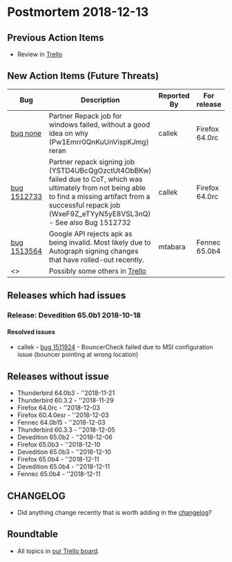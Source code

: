 # Postmortem 2018-12-13

## Previous Action Items

* Review in [Trello](https://trello.com/b/aLnCtUjm/releaseduty)

## New Action Items (Future Threats)

| Bug                                                           | Description                | Reported By         | For release |
| ------------------------------------------------------------- | -------------------------- | ------------------- | ----------- |
| [bug none](https://bugzil.la/none)  | Partner Repack job for windows failed, without a good idea on why (Pw1Emrr0QnKuUnVispKJmg) reran | callek  | Firefox 64.0rc |
| [bug 1512733](https://bugzil.la/1512733)  | Partner repack signing job (YSTD4UBcQgOzctUt4ObBKw) failed due to CoT, which was ultimately from not being able to find a missing artifact from a successful repack job (WxeF9Z_eTYyN5yE8VSL3nQ) - See also Bug 1512732 | callek  | Firefox 64.0rc |
| [bug 1513564](https://bugzil.la/1513564)  | Google API rejects apk as being invalid. Most likely due to Autograph signing changes that have rolled-out recently. | mtabara  | Fennec 65.0b4 |
| <> | Possibly some others in [Trello](https://trello.com/b/aLnCtUjm/releaseduty) | | | | |

## Releases which had issues

### Release: Devedition 65.0b1 2018-10-18

#### Resolved issues
- callek - [bug 1511924](https://bugzil.la/1511924) - BouncerCheck failed due to MSI configuration issue (bouncer pointing at wrong location)

## Releases without issue

* Thunderbird 64.0b3 - ''2018-11-21
* Thunderbird 60.3.2 - ''2018-11-29
* Firefox 64.0rc - ''2018-12-03
* Firefox 60.4.0esr - ''2018-12-03
* Fennec 64.0b15 - ''2018-12-03
* Thunderbird 60.3.3 - ''2018-12-05
* Devedition 65.0b2 - ''2018-12-06
* Firefox 65.0b3 - ''2018-12-10
* Devedition 65.0b3 - ''2018-12-10
* Firefox 65.0b4 - ''2018-12-11
* Devedition 65.0b4 - ''2018-12-11
* Fennec 65.0b4 - ''2018-12-11

## CHANGELOG
- Did anything change recently that is worth adding in the [changelog](https://github.com/mozilla-releng/releasewarrior-2.0/blob/master/docs/CHANGELOG.md)?

## Roundtable
- All topics in [our Trello board](https://trello.com/b/aLnCtUjm/releaseduty).